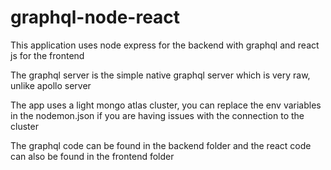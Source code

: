 # graphql-node-react

This application uses node express for the backend with graphql and react js for the frontend

The graphql server is the simple native graphql server which is very raw,  unlike apollo server

The app uses a light mongo atlas cluster, you can replace the env variables in the nodemon.json if you are having issues with the connection to the cluster

The graphql code can be found in the backend folder and the react code can also be found in the frontend folder
